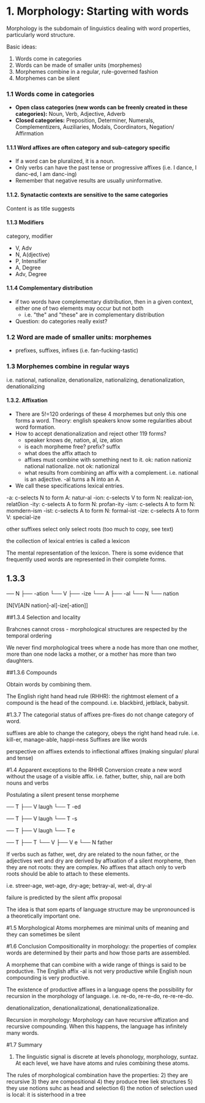 # 1. Morphology: Starting with words

Morphology is the subdomain of linguistics dealing with word properties, particularly word structure.

Basic ideas:
1. Words come in categories
2. Words can be made of smaller units (morphemes)
3. Morphemes combine in a regular, rule-governed fashion
4. Morphemes can be silent

### 1.1 Words come in categories
* **Open class categories (new words can be freenly created in these categories):** Noun, Verb, Adjective, Adverb
* **Closed categories:** Preposition, Determiner, Numerals, Complementizers, Auziliaries, Modals, Coordinators, Negation/ Affirmation

#### 1.1.1 Word affixes are often category and sub-category specific
* If a word can be pluralized, it is a noun.
* Only verbs can have the past tense or progressive affixes (i.e. I dance, I danc-ed, I am danc-ing)
* Remember that negative results are usually uninformative.

#### 1.1.2. Synatactic contexts are sensitive to the same categories
Content is as title suggests

#### 1.1.3 Modifiers
category, modifier
* V, Adv
* N, A(djective)
* P, Intensifier
* A, Degree
* Adv, Degree

#### 1.1.4 Complementary distribution
* if two words have complementary distribution, then in a given context, either one of two elements may occur but not both
     * i.e. "the" and "these" are in complementary distribution
* Question: do categories really exist?

### 1.2 Word are made of smaller units: morphemes
* prefixes, suffixes, infixes (i.e. fan-fucking-tastic)

### 1.3 Morphemes combine in regular ways
i.e. national, nationalize, denationalize, nationalizing, denationalization, denationalizing

#### 1.3.2. Affixation
* There are 5!=120 orderings of these 4 morphemes but only this one forms a word. Theory: english speakers know some regularities about word formation.
* How to accept denationalization and reject other 119 forms?
     * speaker knows de, nation, al, ize, ation
     * is each morpheme free? prefix? suffix
     * what does the affix attach to
     * affixes must combine with something next to it. ok: nation nationiz national nationalize. not ok: nationizal
     * what results from combining an affix with a complement. i.e. national is an adjective. -al turns a N into an A.
* We call these specifications lexical entries.

-a: c-selects N to form A: natur-al
-ion: c-selects V to form N: realizat-ion, relat0ion
-ity: c-selects A to form N: profan-ity
-ism: c-selects A to form N: momdern-ism
-ist: c-selects A to form N: formal-ist
-ize: c-selects A to form V: special-ize

other suffixes select only select roots (too much to copy, see text)

the collection of lexical entries is called a lexicon

The mental representation of the lexicon. There is some evidence that frequently used words are represented in their complete forms.

## 1.3.3 

── N
   ├── -ation
   └── V
       ├── -ize
       └── A
           ├── -al
           └── N
               └── nation

[N[V[A[N nation]-al]-ize[-ation]]

##1.3.4 Selection and locality

Brahcnes cannot cross - morphological structures are respected by the temporal ordering

We never find morphological trees where a node has more than one mother, more than one node lacks a mother, or a mother has more than two daughters.

##1.3.6 Compounds

Obtain words by combining them.

The English right hand head rule (RHHR): the rightmost element of a compound is the head of the compound. i.e. blackbird, jetblack, babysit.

#1.3.7 The categorial status of affixes
pre-fixes do not change category of word.

suffixes are able to change the category, obeys the right hand head rule. i.e. kill-er, manage-able, happi-ness
Suffixes are like words

perspective on affixes extends to inflectional affixes (making singular/ plural and tense)

#1.4 Apparent exceptions to the RHHR
Conversion create a new word without the usage of a visible affix.
i.e. father, butter, ship, nail are both nouns and verbs

Postulating a silent present tense morpheme

── T
   ├── V laugh
   └── T -ed

── T
   ├── V laugh
   └── T -s

── T
   ├── V laugh
   └── T e

── T
   ├── T
   └── V
       ├── V e
       └── N father

If verbs such as father, wet, dry are related to the noun father, or the adjectives wet and dry are derived by affixation of a silent morpheme, then they are not roots: they are complex.
No affixes that attach only to verb roots should be able to attach to these elements.

i.e. streer-age, wet-age, dry-age; betray-al, wet-al, dry-al

failure is predicted by the silent affix proposal

The idea is that som eparts of language structure may be unpronounced is a theoretically important one.

#1.5 Morphological Atoms
morphemes are minimal units of meaning and they can sometimes be silent

#1.6 Conclusion
Compositionality in morphology: the properties of complex words are determined by their parts and how those parts are assembled.

A morpheme that can combine with a wide range of things is said to be productive. The English affix -al is not very productive while English noun compounding is very productive.

The existence of productive affixes in a language opens the possibility for recursion in the morphology of language. i.e. re-do, re-re-do, re-re-re-do.

denationalization, denationalizational, denationalizationalize.

Recursion in morphology: Morphology can have recursive affization and recursive compounding. When this happens, the language has infinitely many words.

#1.7 Summary
1) The linguistic signal is discrete at levels phonology, morphology, suntaz. At each level, we have have atoms and rules combining these atoms.

The rules of morphological combination have the properties:
2) they are recursive
3) they are compositional
4) they produce tree liek structures
5) they use notions suhc as head and selection
6) the notion of selection used is local: it is sisterhood in a tree
